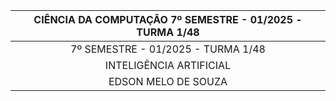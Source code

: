 
<div align="center">

  | CIÊNCIA DA COMPUTAÇÃO 7º SEMESTRE - 01/2025 - TURMA 1/48 |
  |:-------------:|
  | 7º SEMESTRE - 01/2025 - TURMA 1/48      |
  | INTELIGÊNCIA ARTIFICIAL      |
  | EDSON MELO DE SOUZA      |

</div>